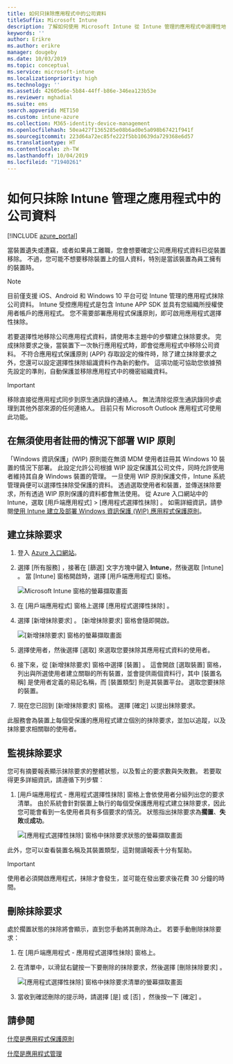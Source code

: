 ```yaml
---
title: 如何只抹除應用程式中的公司資料
titleSuffix: Microsoft Intune
description: 了解如何使用 Microsoft Intune 從 Intune 管理的應用程式中選擇性地抹除公司資料。
keywords: ''
author: Erikre
ms.author: erikre
manager: dougeby
ms.date: 10/03/2019
ms.topic: conceptual
ms.service: microsoft-intune
ms.localizationpriority: high
ms.technology: ''
ms.assetid: 42605e6e-5b84-44ff-b86e-346ea123b53e
ms.reviewer: mghadial
ms.suite: ems
search.appverid: MET150
ms.custom: intune-azure
ms.collection: M365-identity-device-management
ms.openlocfilehash: 50ea427f1365285e08b6ad0e5a098b67421f941f
ms.sourcegitcommit: 223d64a72ec85fe222f5bb10639da729368e6d57
ms.translationtype: HT
ms.contentlocale: zh-TW
ms.lasthandoff: 10/04/2019
ms.locfileid: "71940261"
---
```

# <a name="how-to-wipe-only-corporate-data-from-intune-managed-apps"></a>如何只抹除 Intune 管理之應用程式中的公司資料

[!INCLUDE [azure_portal](../includes/azure_portal.md)]

當裝置遺失或遭竊，或者如果員工離職，您會想要確定公司應用程式資料已從裝置移除。 不過，您可能不想要移除裝置上的個人資料，特別是當該裝置為員工擁有的裝置時。

>[!NOTE]
> 目前僅支援 iOS、Android 和 Windows 10 平台可從 Intune 管理的應用程式抹除公司資料。 Intune 受控應用程式是包含 Intune APP SDK 並具有您組織所授權使用者帳戶的應用程式。 您不需要部署應用程式保護原則，即可啟用應用程式選擇性抹除。

若要選擇性地移除公司應用程式資料，請使用本主題中的步驟建立抹除要求。 完成抹除要求之後，當裝置下一次執行應用程式時，即會從應用程式中移除公司資料。 不符合應用程式保護原則 (APP) 存取設定的條件時，除了建立抹除要求之外，您還可以設定選擇性抹除組識資料作為新的動作。 這項功能可協助您依據預先設定的準則，自動保護並移除應用程式中的機密組織資料。

>[!IMPORTANT]
> 移除直接從應用程式同步到原生通訊錄的連絡人。 無法清除從原生通訊錄同步處理到其他外部來源的任何連絡人。 目前只有 Microsoft Outlook 應用程式可使用此功能。

## <a name="deployed-wip-policies-without-user-enrollment"></a>在無須使用者註冊的情況下部署 WIP 原則
「Windows 資訊保護」(WIP) 原則能在無須 MDM 使用者註冊其 Windows 10 裝置的情況下部署。 此設定允許公司根據 WIP 設定保護其公司文件，同時允許使用者維持其自身 Windows 裝置的管理。 一旦使用 WIP 原則保護文件，Intune 系統管理員便可以選擇性抹除受保護的資料。 透過選取使用者和裝置，並傳送抹除要求，所有透過 WIP 原則保護的資料都會無法使用。 從 Azure 入口網站中的 Intune，選取 [用戶端應用程式]   > [應用程式選擇性抹除]  。 如需詳細資訊，請參閱[使用 Intune 建立及部署 Windows 資訊保護 (WIP) 應用程式保護原則](windows-information-protection-policy-create.md)。

## <a name="create-a-wipe-request"></a>建立抹除要求

1. 登入 [Azure 入口網站](https://portal.azure.com)。

2. 選擇 [所有服務]  ，接著在 [篩選] 文字方塊中鍵入 **Intune**，然後選取 [Intune]  。 當 [Intune] 窗格開啟時，選擇 [用戶端應用程式]  窗格。

    ![Microsoft Intune 窗格的螢幕擷取畫面](./media/apps-selective-wipe/apps-selective-wipe01.png)

3. 在 [用戶端應用程式]  窗格上選擇 [應用程式選擇性抹除]  。

4. 選擇 [新增抹除要求]  。 [新增抹除要求]  窗格會隨即開啟。

    ![[新增抹除要求] 窗格的螢幕擷取畫面](./media/apps-selective-wipe/AzurePortal_MAM_NewWipeRequest.png)

5. 選擇使用者，然後選擇 [選取]  來選取您要抹除其應用程式資料的使用者。

6. 接下來，從 [新增抹除要求]  窗格中選擇 [裝置]  。 這會開啟 [選取裝置]  窗格，列出與所選使用者建立關聯的所有裝置，並會提供兩個資料行，其中 [裝置名稱] 是使用者定義的易記名稱，而 [裝置類型] 則是其裝置平台。 選取您要抹除的裝置。

7. 現在您已回到 [新增抹除要求]  窗格。 選擇 [確定]  以提出抹除要求。

此服務會為裝置上每個受保護的應用程式建立個別的抹除要求，並加以追蹤，以及抹除要求相關聯的使用者。

## <a name="monitor-your-wipe-requests"></a>監視抹除要求

您可有摘要報表顯示抹除要求的整體狀態，以及暫止的要求數與失敗數。 若要取得更多詳細資訊，請遵循下列步驟︰

1. [用戶端應用程式 - 應用程式選擇性抹除]  窗格上會依使用者分組列出您的要求清單。 由於系統會針對裝置上執行的每個受保護應用程式建立抹除要求，因此您可能會看到一名使用者具有多個要求的情況。 狀態指出抹除要求為**擱置**、**失敗**或**成功**。

    ![[應用程式選擇性抹除] 窗格中抹除要求狀態的螢幕擷取畫面](./media/apps-selective-wipe/wipe-request-status-1.png)

此外，您可以查看裝置名稱及其裝置類型，這對閱讀報表十分有幫助。

>[!IMPORTANT]
> 使用者必須開啟應用程式，抹除才會發生，並可能在發出要求後花費 30 分鐘的時間。

## <a name="delete-a-wipe-request"></a>刪除抹除要求

處於擱置狀態的抹除將會顯示，直到您手動將其刪除為止。 若要手動刪除抹除要求：

1. 在 [用戶端應用程式 - 應用程式選擇性抹除]  窗格上。

2. 在清單中，以滑鼠右鍵按一下要刪除的抹除要求，然後選擇 [刪除抹除要求]  。

    ![[應用程式選擇性抹除] 窗格中抹除要求清單的螢幕擷取畫面](./media/apps-selective-wipe/delete-wipe-request.png)

3. 當收到確認刪除的提示時，請選擇 [是]  或 [否]  ，然後按一下 [確定]  。

## <a name="see-also"></a>請參閱
[什麼是應用程式保護原則](app-protection-policy.md)

[什麼是應用程式管理](app-management.md)
